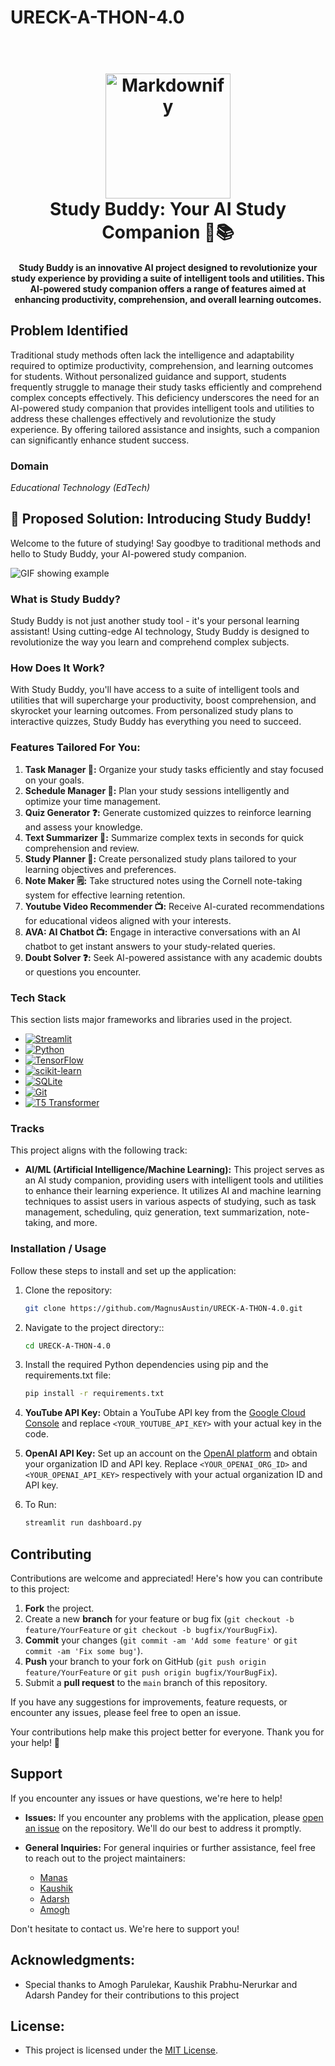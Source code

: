 # URECK-A-THON-4.0

<h1 align="center">
  <br>
  <a href="http://www.amitmerchant.com/electron-markdownify"><img src="https://shaybeni.com/wp-content/uploads/2020/04/SB_logo_Anim_404w.gif" alt="Markdownify" width="200"></a>
  <br>
  Study Buddy: Your AI Study Companion 🚀📚
  <br>
</h1>

<h4 align="center">Study Buddy is an innovative AI project designed to revolutionize your study experience by providing a suite of intelligent tools and utilities. This AI-powered study companion offers a range of features aimed at enhancing productivity, comprehension, and overall learning outcomes.</h4>

## Problem Identified

Traditional study methods often lack the intelligence and adaptability required to optimize productivity, comprehension, and learning outcomes for students. Without personalized guidance and support, students frequently struggle to manage their study tasks efficiently and comprehend complex concepts effectively. This deficiency underscores the need for an AI-powered study companion that provides intelligent tools and utilities to address these challenges effectively and revolutionize the study experience. By offering tailored assistance and insights, such a companion can significantly enhance student success.

### Domain

*Educational Technology (EdTech)*
## 🚀 Proposed Solution: Introducing Study Buddy!

Welcome to the future of studying! Say goodbye to traditional methods and hello to Study Buddy, your AI-powered study companion. 

![GIF showing example](StudyBuddyGif.gif
)


### What is Study Buddy?

Study Buddy is not just another study tool - it's your personal learning assistant! Using cutting-edge AI technology, Study Buddy is designed to revolutionize the way you learn and comprehend complex subjects.

### How Does It Work?

With Study Buddy, you'll have access to a suite of intelligent tools and utilities that will supercharge your productivity, boost comprehension, and skyrocket your learning outcomes. From personalized study plans to interactive quizzes, Study Buddy has everything you need to succeed.

### Features Tailored For You:

1. **Task Manager 📝:** Organize your study tasks efficiently and stay focused on your goals.
2. **Schedule Manager 📅:** Plan your study sessions intelligently and optimize your time management.
3. **Quiz Generator ❓:** Generate customized quizzes to reinforce learning and assess your knowledge.
4. **Text Summarizer 📑:** Summarize complex texts in seconds for quick comprehension and review.
5. **Study Planner 📖:** Create personalized study plans tailored to your learning objectives and preferences.
6. **Note Maker 🗒:** Take structured notes using the Cornell note-taking system for effective learning retention.
7. **Youtube Video Recommender 📺:** Receive AI-curated recommendations for educational videos aligned with your interests.
8. **AVA: AI Chatbot 📺:** Engage in interactive conversations with an AI chatbot to get instant answers to your study-related queries.
9. **Doubt Solver ❓:** Seek AI-powered assistance with any academic doubts or questions you encounter.

### Tech Stack

This section lists major frameworks and libraries used in the project.

* [![Streamlit][Streamlit.shield]][Streamlit.url]
* [![Python][Python.shield]][Python.url]
* [![TensorFlow][TensorFlow.shield]][TensorFlow.url]
* [![scikit-learn][Scikit-learn.shield]][Scikit-learn.url]
* [![SQLite][SQLite.shield]][SQLite.url]
* [![Git][Git.shield]][Git.url]
* [![T5 Transformer][T5.shield]][T5.url]

<!-- MARKDOWN LINKS & IMAGES -->
[Streamlit.shield]: https://img.shields.io/badge/Streamlit-FF4B4B?style=for-the-badge&logo=streamlit&logoColor=white
[Streamlit.url]: https://streamlit.io/
[Python.shield]: https://img.shields.io/badge/Python-3776AB?style=for-the-badge&logo=python&logoColor=white
[Python.url]: https://www.python.org/
[TensorFlow.shield]: https://img.shields.io/badge/TensorFlow-FF6F00?style=for-the-badge&logo=tensorflow&logoColor=white
[TensorFlow.url]: https://www.tensorflow.org/
[Scikit-learn.shield]: https://img.shields.io/badge/scikit_learn-F7931E?style=for-the-badge&logo=scikit-learn&logoColor=white
[Scikit-learn.url]: https://scikit-learn.org/
[SQLite.shield]: https://img.shields.io/badge/SQLite-003B57?style=for-the-badge&logo=sqlite&logoColor=white
[SQLite.url]: https://www.sqlite.org/
[Git.shield]: https://img.shields.io/badge/Git-F05032?style=for-the-badge&logo=git&logoColor=white
[Git.url]: https://git-scm.com/
[T5.shield]: https://img.shields.io/badge/T5_Transformer-FFD000?style=for-the-badge&logo=transformer&logoColor=white
[T5.url]: https://en.wikipedia.org/wiki/T5_(text_generator)

### Tracks
This project aligns with the following track:
- **AI/ML (Artificial Intelligence/Machine Learning):** This project serves as an AI study companion, providing users with intelligent tools and utilities to enhance their learning experience. It utilizes AI and machine learning techniques to assist users in various aspects of studying, such as task management, scheduling, quiz generation, text summarization, note-taking, and more.

### Installation / Usage

Follow these steps to install and set up the application:

1. Clone the repository:
   ```sh
   git clone https://github.com/MagnusAustin/URECK-A-THON-4.0.git
2. Navigate to the project directory::
   ```sh
   cd URECK-A-THON-4.0
3. Install the required Python dependencies using pip and the requirements.txt file:
   ```sh
   pip install -r requirements.txt

   ```
4.  **YouTube API Key:** Obtain a YouTube API key from the [Google Cloud Console](https://console.cloud.google.com/) and replace `<YOUR_YOUTUBE_API_KEY>` with your actual key in the code.

5.  **OpenAI API Key:** Set up an account on the [OpenAI platform](https://openai.com/) and obtain your organization ID and API key. Replace `<YOUR_OPENAI_ORG_ID>` and `<YOUR_OPENAI_API_KEY>` respectively with your actual organization ID and API key.
6. To Run:
   ```sh
   streamlit run dashboard.py
   ```

<!-- CONTRIBUTING -->
## Contributing

Contributions are welcome and appreciated! Here's how you can contribute to this project:

1. **Fork** the project.
2. Create a new **branch** for your feature or bug fix (`git checkout -b feature/YourFeature` or `git checkout -b bugfix/YourBugFix`).
3. **Commit** your changes (`git commit -am 'Add some feature'` or `git commit -am 'Fix some bug'`).
4. **Push** your branch to your fork on GitHub (`git push origin feature/YourFeature` or `git push origin bugfix/YourBugFix`).
5. Submit a **pull request** to the `main` branch of this repository.

If you have any suggestions for improvements, feature requests, or encounter any issues, please feel free to open an issue.

Your contributions help make this project better for everyone. Thank you for your help! 🙌

## Support

If you encounter any issues or have questions, we're here to help!

- **Issues:** If you encounter any problems with the application, please [open an issue](https://github.com/MagnusAustin/URECK-A-THON-4.0/issues) on the repository. We'll do our best to address it promptly.

- **General Inquiries:** For general inquiries or further assistance, feel free to reach out to the project maintainers:
  - [Manas](mailto:manastare7@gmail.com)
  - [Kaushik](mailto:kaushik020603@gmail.com)
  - [Adarsh](mailto:21104039.adarsh.pandey@gmail.com)
  - [Amogh](mailto:amoghmparulekar@gmail.com) 

Don't hesitate to contact us. We're here to support you!

## Acknowledgments:
   - Special thanks to Amogh Parulekar, Kaushik Prabhu-Nerurkar and Adarsh Pandey for their contributions to this project

## License:
   - This project is licensed under the [MIT License](LICENSE).

